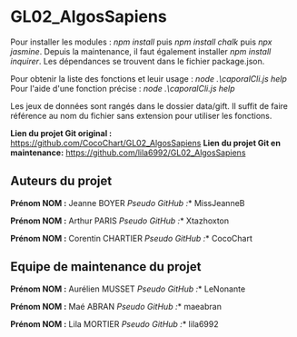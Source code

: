 # GL02_AlgosSapiens
Pour installer les modules : *npm install* puis *npm install chalk* puis *npx jasmine*.
Depuis la maintenance, il faut également installer *npm install inquirer*. 
Les dépendances se trouvent dans le fichier package.json.

Pour obtenir la liste des fonctions et leuir usage : *node .\caporalCli.js help*
Pour l'aide d'une fonction précise : *node .\caporalCli.js help <fonction>*

Les jeux de données sont rangés dans le dossier data/gift. Il suffit de faire référence au nom du fichier sans extension pour utiliser les fonctions. 

**Lien du projet Git original :** https://github.com/CocoChart/GL02_AlgosSapiens
**Lien du projet Git en maintenance:** https://github.com/lila6992/GL02_AlgosSapiens


## Auteurs du projet 

 **Prénom NOM :** Jeanne BOYER
 **Pseudo GitHub* :** MissJeanneB

 **Prénom NOM :** Arthur PARIS
 **Pseudo GitHub* :** Xtazhoxton
 
 **Prénom NOM :** Corentin CHARTIER
 **Pseudo GitHub* :** CocoChart


 ## Equipe de maintenance du projet 

  **Prénom NOM :** Aurélien MUSSET
 **Pseudo GitHub* :** LeNonante
 
  **Prénom NOM :** Maé ABRAN
 **Pseudo GitHub* :** maeabran
 
  **Prénom NOM :** Lila MORTIER
 **Pseudo GitHub* :** lila6992
